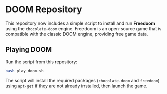 # DOOM Repository

This repository now includes a simple script to install and run **Freedoom** using the
`chocolate-doom` engine. Freedoom is an open-source game that is compatible with the
classic DOOM engine, providing free game data.

## Playing DOOM

Run the script from this repository:

```bash
bash play_doom.sh
```

The script will install the required packages (`chocolate-doom` and `freedoom`) using
`apt-get` if they are not already installed, then launch the game.
